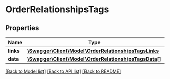 # OrderRelationshipsTags

## Properties
Name | Type | Description | Notes
------------ | ------------- | ------------- | -------------
**links** | [**\Swagger\Client\Model\OrderRelationshipsTagsLinks**](OrderRelationshipsTagsLinks.md) |  | [optional] 
**data** | [**\Swagger\Client\Model\OrderRelationshipsTagsData[]**](OrderRelationshipsTagsData.md) |  | [optional] 

[[Back to Model list]](../../README.md#documentation-for-models) [[Back to API list]](../../README.md#documentation-for-api-endpoints) [[Back to README]](../../README.md)

